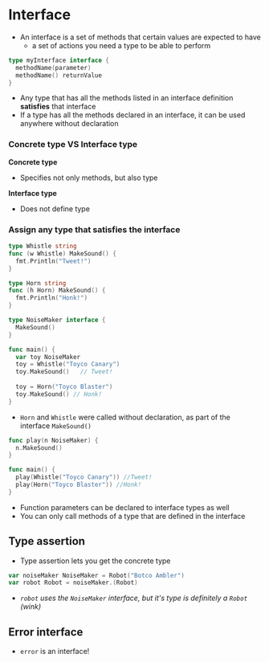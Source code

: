 # Interface

- An interface is a set of methods that certain values are expected to have
  - a set of actions you need a type to be able to perform

```go
type myInterface interface {
  methodName(parameter)
  methodName() returnValue
}
```

- Any type that has all the methods listed in an interface definition **satisfies** that interface
- If a type has all the methods declared in an interface, it can be used anywhere without declaration

### Concrete type VS Interface type

**Concrete type**

- Specifies not only methods, but also type

**Interface type**

- Does not define type

### Assign any type that satisfies the interface

```go
type Whistle string
func (w Whistle) MakeSound() {
  fmt.Println("Tweet!")
}

type Horn string
func (h Horn) MakeSound() {
  fmt.Println("Honk!")
}

type NoiseMaker interface {
  MakeSound()
}

func main() {
  var toy NoiseMaker
  toy = Whistle("Toyco Canary")
  toy.MakeSound()	// Tweet!
  
  toy = Horn("Toyco Blaster")
  toy.MakeSound() // Honk!
}
```

- `Horn` and `Whistle` were called without declaration, as part of the interface `MakeSound()`

```go
func play(n NoiseMaker) {
  n.MakeSound()
}

func main() {
  play(Whistle("Toyco Canary")) //Tweet!
  play(Horn("Toyco Blaster")) //Honk!
}
```

- Function parameters can be declared to interface types as well
- You can only call methods of a type that are defined in the interface

## Type assertion

- Type assertion lets you get the concrete type

```go
var noiseMaker NoiseMaker = Robot("Botco Ambler")
var robot Robot = noiseMaker.(Robot) 
```

- *`robot` uses the `NoiseMaker` interface, but it's type is definitely a `Robot` (wink)*

## Error interface

- `error` is an interface!

